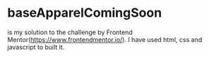 # baseApparelComingSoon 
is my solution to the challenge by Frontend Mentor(https://www.frontendmentor.io/).
I have used html, css and javascript to built it.
